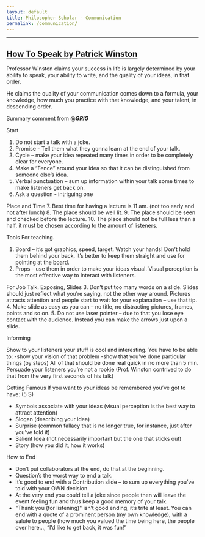 ```yaml
---
layout: default
title: Philosopher Scholar - Communication
permalink: /communication/
---
```


---
## [How To Speak by Patrick Winston](https://www.youtube.com/watch?v=Unzc731iCUY)

Professor Winston claims your success in life is largely determined by your ability to speak, your ability to write, and the quality of your ideas, in that order.

He claims the quality of your communication comes down to a formula, your knowledge, how much you practice with that knowledge, and your talent, in descending order.

Summary comment from @___GRIG___

Start
1. Do not start a talk with a joke.
2. Promise - Tell them what they gonna learn at the end of your talk.
3. Cycle – make your idea repeated many times in order to be completely clear for everyone.
4. Make a “Fence” around your idea so that it can be distinguished from someone else’s idea.
5. Verbal punctuation – sum up information within your talk some times to make listeners get back on.
6.  Ask a question - intriguing one

Place and Time
7. Best time for having a lecture is 11 am. (not too early and not after lunch)
8. The place should be well lit.
9. The place should be seen and checked before the lecture.
10. The place should not be full less than a half, it must be chosen according to the amount of listeners.

Tools
For teaching.
1. Board – it’s got graphics, speed, target. Watch your hands! Don’t hold them behind your back, it’s better to keep them straight and use for pointing at the board.
2. Props – use them in order to make your ideas visual.
Visual perception is the most effective way to interact with listeners.

For Job Talk. Exposing, Slides
3. Don’t put too many words on a slide. Slides should just reflect what you’re saying, not the other way around. Pictures attracts attention and people start to wait for your explanation – use that tip.
4. Make slide as easy as you can – no title, no distracting pictures, frames, points and so on.
5. Do not use laser pointer – due to that you lose eye contact with the audience. Instead you can make the arrows just upon a slide.

Informing

Show to your listeners your stuff is cool and interesting.
You have to be able to:
-show your vision of that problem
-show that you’ve done particular things (by steps)
All of that should be done real quick in no more than 5 min.
Persuade your listeners you’re not a rookie (Prof. Winston contrived to do that from the very first seconds of his talk)

Getting Famous
If you want to your ideas be remembered you’ve got to have: (5 S)

- Symbols associate with your ideas (visual perception is the best way to attract attention)
- Slogan (describing your idea)
- Surprise (common fallacy that is no longer true, for instance, just after you’ve told it)
- Salient Idea (not necessarily important but the one that sticks out)
- Story (how you did it, how it works)

How to End

- Don’t put collaborators at the end, do that at the beginning.
- Question’s the worst way to end a talk.
- It’s good to end with a Contribution slide – to sum up everything you’ve told with your OWN decision.
- At the very end you could tell a joke since people then will leave the event feeling fun and thus keep a good memory of your talk.
- "Thank you (for listening)" isn’t good ending, it’s trite at least. You can end with a quote of a prominent person (my own knowledge), with a salute to people (how much you valued the time being here, the people over here..., “I’d like to get back, it was fun!”
